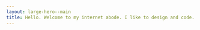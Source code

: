 ```yaml
---
layout: large-hero--main
title: Hello. Welcome to my internet abode. I like to design and code. And rhyme.
---
```

